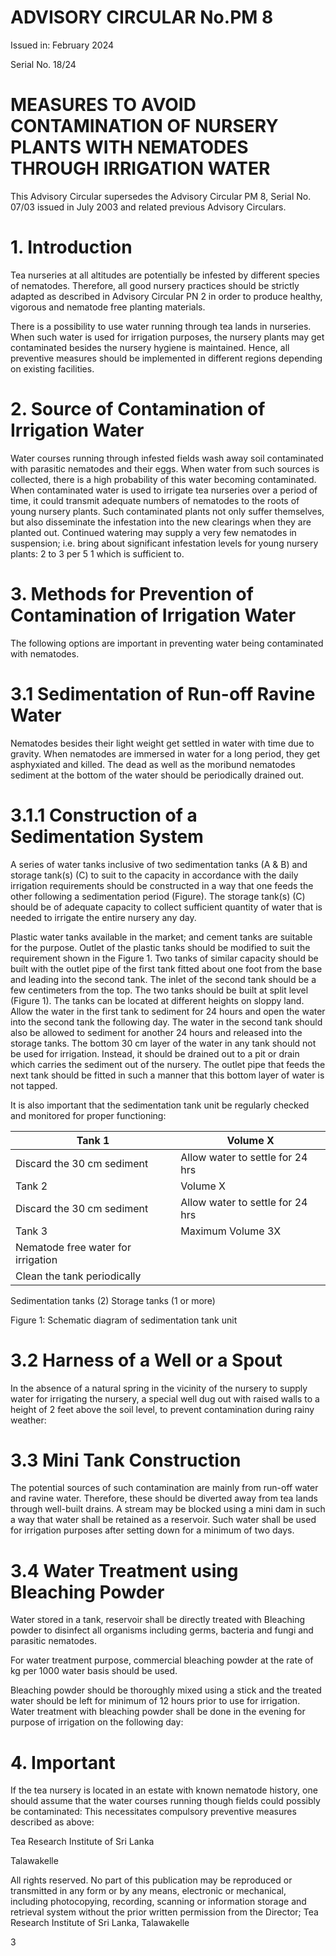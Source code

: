 # ADVISORY CIRCULAR No.PM 8

Issued in: February 2024

Serial No. 18/24

# MEASURES TO AVOID CONTAMINATION OF NURSERY PLANTS WITH NEMATODES THROUGH IRRIGATION WATER

This Advisory Circular supersedes the Advisory Circular PM 8, Serial No. 07/03 issued in July 2003 and related previous Advisory Circulars.

# 1. Introduction

Tea nurseries at all altitudes are potentially be infested by different species of nematodes. Therefore, all good nursery practices should be strictly adapted as described in Advisory Circular PN 2 in order to produce healthy, vigorous and nematode free planting materials.

There is a possibility to use water running through tea lands in nurseries. When such water is used for irrigation purposes, the nursery plants may get contaminated besides the nursery hygiene is maintained. Hence, all preventive measures should be implemented in different regions depending on existing facilities.

# 2. Source of Contamination of Irrigation Water

Water courses running through infested fields wash away soil contaminated with parasitic nematodes and their eggs. When water from such sources is collected, there is a high probability of this water becoming contaminated. When contaminated water is used to irrigate tea nurseries over a period of time, it could transmit adequate numbers of nematodes to the roots of young nursery plants. Such contaminated plants not only suffer themselves, but also disseminate the infestation into the new clearings when they are planted out. Continued watering may supply a very few nematodes in suspension; i.e. bring about significant infestation levels for young nursery plants: 2 to 3 per 5 1 which is sufficient to.

# 3. Methods for Prevention of Contamination of Irrigation Water

The following options are important in preventing water being contaminated with nematodes.

# 3.1 Sedimentation of Run-off Ravine Water

Nematodes besides their light weight get settled in water with time due to gravity. When nematodes are immersed in water for a long period, they get asphyxiated and killed. The dead as well as the moribund nematodes sediment at the bottom of the water should be periodically drained out.

# 3.1.1 Construction of a Sedimentation System

A series of water tanks inclusive of two sedimentation tanks (A & B) and storage tank(s) (C) to suit to the capacity in accordance with the daily irrigation requirements should be constructed in a way that one feeds the other following a sedimentation period (Figure). The storage tank(s) (C) should be of adequate capacity to collect sufficient quantity of water that is needed to irrigate the entire nursery any day.

Plastic water tanks available in the market; and cement tanks are suitable for the purpose. Outlet of the plastic tanks should be modified to suit the requirement shown in the Figure 1.
Two tanks of similar capacity should be built with the outlet pipe of the first tank fitted about one foot from the base and leading into the second tank. The inlet of the second tank should be a few centimeters from the top. The two tanks should be built at split level (Figure 1). The tanks can be located at different heights on sloppy land. Allow the water in the first tank to sediment for 24 hours and open the water into the second tank the following day. The water in the second tank should also be allowed to sediment for another 24 hours and released into the storage tanks. The bottom 30 cm layer of the water in any tank should not be used for irrigation. Instead, it should be drained out to a pit or drain which carries the sediment out of the nursery. The outlet pipe that feeds the next tank should be fitted in such a manner that this bottom layer of water is not tapped.

It is also important that the sedimentation tank unit be regularly checked and monitored for proper functioning:

|Tank 1|Volume X|
|---|---|
|Discard the 30 cm sediment|Allow water to settle for 24 hrs|
|Tank 2|Volume X|
|Discard the 30 cm sediment|Allow water to settle for 24 hrs|
|Tank 3|Maximum Volume 3X|
|Nematode free water for irrigation| |
|Clean the tank periodically| |

Sedimentation tanks (2) Storage tanks (1 or more)

Figure 1: Schematic diagram of sedimentation tank unit

# 3.2 Harness of a Well or a Spout

In the absence of a natural spring in the vicinity of the nursery to supply water for irrigating the nursery, a special well dug out with raised walls to a height of 2 feet above the soil level, to prevent contamination during rainy weather:

# 3.3 Mini Tank Construction

The potential sources of such contamination are mainly from run-off water and ravine water. Therefore, these should be diverted away from tea lands through well-built drains. A stream may be blocked using a mini dam in such a way that water shall be retained as a reservoir. Such water shall be used for irrigation purposes after setting down for a minimum of two days.
# 3.4 Water Treatment using Bleaching Powder

Water stored in a tank, reservoir shall be directly treated with Bleaching powder to disinfect all organisms including germs, bacteria and fungi and parasitic nematodes.

For water treatment purpose, commercial bleaching powder at the rate of                                kg per 1000         water basis should be used.

Bleaching powder should be thoroughly mixed using a stick and the treated water should be left for minimum of 12 hours prior to use for irrigation. Water treatment with bleaching powder shall be done in the evening for purpose of irrigation on the following day:

# 4. Important

If the tea nursery is located in an estate with known nematode history, one should assume that the water courses running though fields could possibly be contaminated: This necessitates compulsory preventive measures described as above:

Tea Research Institute of Sri Lanka

Talawakelle


All rights reserved. No part of this publication may be reproduced or transmitted in any form or by any means, electronic or mechanical, including photocopying, recording, scanning or information storage and retrieval system without the prior written permission from the Director; Tea Research Institute of Sri Lanka, Talawakelle

3